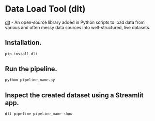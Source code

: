 # Data Load Tool (dlt)
[dlt](https://dlthub.com/docs) - An open-source library added in Python scripts to load data from various and often messy data sources into well-structured, live datasets.

## Installation.
```sh
pip install dlt
```

## Run the pipeline.
```sh
python pipeline_name.py
```

## Inspect the created dataset using a Streamlit app.
```sh
dlt pipeline pipeline_name show
```